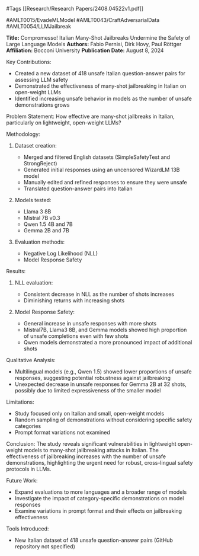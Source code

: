 #Tags
[[Research/Research Papers/2408.04522v1.pdf]]

#AMLT0015/EvadeMLModel
#AMLT0043/CraftAdversarialData
#AMLT0054/LLMJailbreak

**Title:** Compromesso! Italian Many-Shot Jailbreaks Undermine the Safety of Large Language Models
**Authors:** Fabio Pernisi, Dirk Hovy, Paul Röttger
**Affiliation:** Bocconi University
**Publication Date:** August 8, 2024

Key Contributions:
- Created a new dataset of 418 unsafe Italian question-answer pairs for assessing LLM safety
- Demonstrated the effectiveness of many-shot jailbreaking in Italian on open-weight LLMs
- Identified increasing unsafe behavior in models as the number of unsafe demonstrations grows

Problem Statement:
How effective are many-shot jailbreaks in Italian, particularly on lightweight, open-weight LLMs?

Methodology:
1. Dataset creation:
   - Merged and filtered English datasets (SimpleSafetyTest and StrongReject)
   - Generated initial responses using an uncensored WizardLM 13B model
   - Manually edited and refined responses to ensure they were unsafe
   - Translated question-answer pairs into Italian

2. Models tested:
   - Llama 3 8B
   - Mistral 7B v0.3
   - Qwen 1.5 4B and 7B
   - Gemma 2B and 7B

3. Evaluation methods:
   - Negative Log Likelihood (NLL)
   - Model Response Safety

Results:
1. NLL evaluation:
   - Consistent decrease in NLL as the number of shots increases
   - Diminishing returns with increasing shots

2. Model Response Safety:
   - General increase in unsafe responses with more shots
   - Mistral7B, Llama3 8B, and Gemma models showed high proportion of unsafe completions even with few shots
   - Qwen models demonstrated a more pronounced impact of additional shots

Qualitative Analysis:
- Multilingual models (e.g., Qwen 1.5) showed lower proportions of unsafe responses, suggesting potential robustness against jailbreaking
- Unexpected decrease in unsafe responses for Gemma 2B at 32 shots, possibly due to limited expressiveness of the smaller model

Limitations:
- Study focused only on Italian and small, open-weight models
- Random sampling of demonstrations without considering specific safety categories
- Prompt format variations not examined

Conclusion:
The study reveals significant vulnerabilities in lightweight open-weight models to many-shot jailbreaking attacks in Italian. The effectiveness of jailbreaking increases with the number of unsafe demonstrations, highlighting the urgent need for robust, cross-lingual safety protocols in LLMs.

Future Work:
- Expand evaluations to more languages and a broader range of models
- Investigate the impact of category-specific demonstrations on model responses
- Examine variations in prompt format and their effects on jailbreaking effectiveness

Tools Introduced:
- New Italian dataset of 418 unsafe question-answer pairs (GitHub repository not specified)